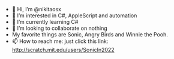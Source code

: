- 👋 Hi, I’m @nikitaosx
- 👀 I’m interested in C#, AppleScript and automation
- 🌱 I’m currently learning C#
- 💞️ I’m looking to collaborate on nothing
- My favorite things are Sonic, Angry Birds and Winnie the Pooh.
- 📫 How to reach me: just click this link: http://scratch.mit.edu/users/SonicIn2022

<!---
nikitaosx/nikitaosx is a ✨ special ✨ repository because its `README.md` (this file) appears on your GitHub profile.
You can click the Preview link to take a look at your changes.
--->
